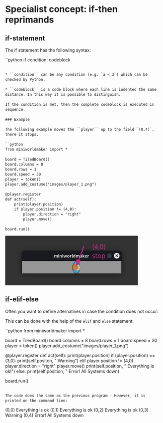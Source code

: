 # Specialist concept: if-then reprimands

## if-statement

The if statement has the following syntax:

``python
if condition:
    codeblock
```

* ``condition`` can be any condition (e.g. `a < 3`) which can be checked by Python.

* ``codeblock`` is a code block where each line is indented the same distance. In this way it is possible to distinguish.

If the condition is met, then the complete codeblock is executed in sequence.

### Example

The following example moves the ``player`` up to the field `(0,4)`, there it stops.

``python
from miniworldmaker import *

board = TiledBoard()
board.columns = 8
board.rows = 1
board.speed = 30
player = token()
player.add_costume("images/player_1.png")

@player.register
def act(self):
    print(player.position)
    if player.position != (4,0):
        player.direction = "right"
        player.move()
    
board.run()
```

![stop](../_images/stop.png)

## if-elif-else

Often you want to define alternatives in case the condition does not occur:

This can be done with the help of the `elif` and `else` statement:

``python
from miniworldmaker import *

board = TiledBoard()
board.columns = 8
board.rows = 1
board.speed = 30
player = token()
player.add_costume("images/player_1.png")

@player.register
def act(self):
    print(player.position)
    if (player.position) == (3,0):
        print(self.positon, " Warning")
    elif player.position != (4,0):
        player.direction = "right"
        player.move()
        print(self.position, " Everything is ok!")
    else:
        print(self.position, " Error! All Systems down)
        
    
board.run()
```

The code does the same as the previous program - However, it is printed on the command line:

```
(0,0) Everything is ok
(0,1) Everything is ok
(0,2) Everything is ok
(0,3) Warning
(0,4) Error! All Systems down
```
